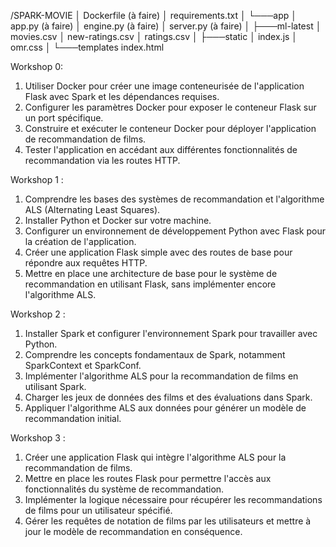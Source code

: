 

/SPARK-MOVIE
│   Dockerfile (à faire)
│   requirements.txt
│
└───app
    │   app.py (à faire)
    │   engine.py (à faire)
    │   server.py (à faire)
    │
    ├───ml-latest
    │       movies.csv
    │       new-ratings.csv
    │       ratings.csv
    │
    ├───static
    │       index.js
    │       omr.css
    │
    └───templates
            index.html

Workshop 0:

1. Utiliser Docker pour créer une image conteneurisée de l'application Flask avec Spark et les dépendances requises.
2. Configurer les paramètres Docker pour exposer le conteneur Flask sur un port spécifique.
3. Construire et exécuter le conteneur Docker pour déployer l'application de recommandation de films.
4. Tester l'application en accédant aux différentes fonctionnalités de recommandation via les routes HTTP.

Workshop 1 :

1. Comprendre les bases des systèmes de recommandation et l'algorithme ALS (Alternating Least Squares).
2. Installer Python et Docker sur votre machine.
3. Configurer un environnement de développement Python avec Flask pour la création de l'application.
4. Créer une application Flask simple avec des routes de base pour répondre aux requêtes HTTP.
5. Mettre en place une architecture de base pour le système de recommandation en utilisant Flask, sans implémenter encore l'algorithme ALS.

Workshop 2 :

1. Installer Spark et configurer l'environnement Spark pour travailler avec Python.
2. Comprendre les concepts fondamentaux de Spark, notamment SparkContext et SparkConf.
3. Implémenter l'algorithme ALS pour la recommandation de films en utilisant Spark.
4. Charger les jeux de données des films et des évaluations dans Spark.
5. Appliquer l'algorithme ALS aux données pour générer un modèle de recommandation initial.

Workshop 3 :

1. Créer une application Flask qui intègre l'algorithme ALS pour la recommandation de films.
2. Mettre en place les routes Flask pour permettre l'accès aux fonctionnalités du système de recommandation.
3. Implémenter la logique nécessaire pour récupérer les recommandations de films pour un utilisateur spécifié.
4. Gérer les requêtes de notation de films par les utilisateurs et mettre à jour le modèle de recommandation en conséquence.


